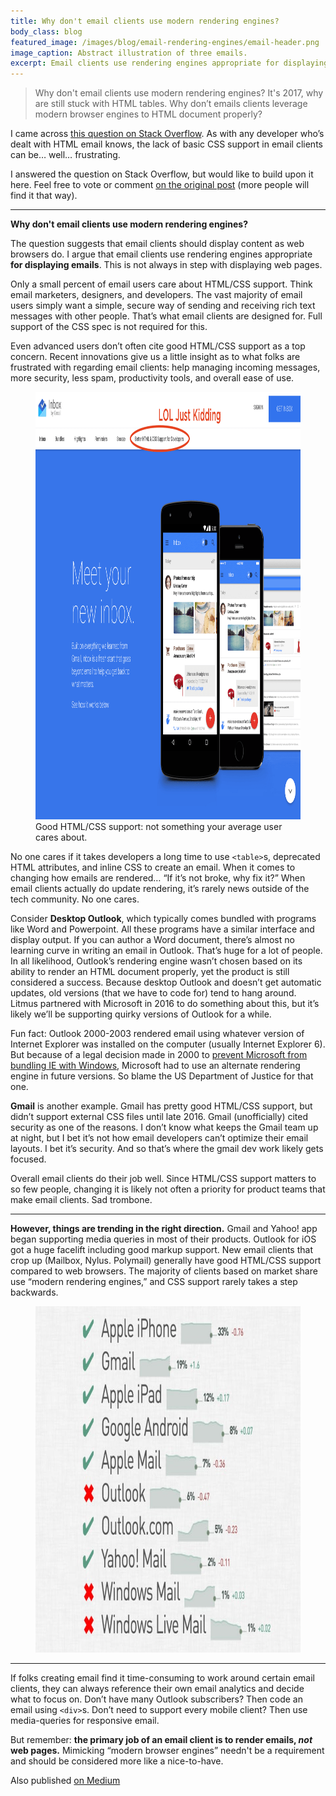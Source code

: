 ```yaml
---
title: Why don't email clients use modern rendering engines?
body_class: blog
featured_image: /images/blog/email-rendering-engines/email-header.png
image_caption: Abstract illustration of three emails.
excerpt: Email clients use rendering engines appropriate for displaying emails.
---
```


> Why don't email clients use modern rendering engines? It's 2017, why are still stuck with HTML tables. Why don’t emails clients leverage modern browser engines to HTML document properly?

I came across [this question on Stack Overflow](http://stackoverflow.com/questions/41432973/why-dont-email-clients-use-modern-rendering-engines). As with any developer who’s dealt with HTML email knows, the lack of basic CSS support in email clients can be… well… frustrating.

I answered the question on Stack Overflow, but would like to build upon it here. Feel free to vote or comment [on the original post](http://stackoverflow.com/questions/41432973/why-dont-email-clients-use-modern-rendering-engines/41447893#41447893) (more people will find it that way).

---

**Why don't email clients use modern rendering engines?**

The question suggests that email clients should display content as web browsers do. I argue that email clients use rendering engines appropriate **for displaying emails**. This is not always in step with displaying web pages.

Only a small percent of email users care about HTML/CSS support. Think email marketers, designers, and developers. The vast majority of email users simply want a simple, secure way of sending and receiving rich text messages with other people. That’s what email clients are designed for. Full support of the CSS spec is not required for this.

Even advanced users don’t often cite good HTML/CSS support as a top concern. Recent innovations give us a little insight as to what folks are frustrated with regarding email clients: help managing incoming messages, more security, less spam, productivity tools, and overall ease of use.

<figure>
	<img src="/images/blog/email-rendering-engines/gmail-inbox.png" alt="Gmail Inbox features." height="684" width="1000" class="rounded">
	<figcaption>Good HTML/CSS support: not something your average user cares about.</figcaption>
</figure>

No one cares if it takes developers a long time to use `<table>`s, deprecated HTML attributes, and inline CSS to create an email. When it comes to changing how emails are rendered… “If it’s not broke, why fix it?” When email clients actually do update rendering, it’s rarely news outside of the tech community. No one cares.

Consider **Desktop Outlook**, which typically comes bundled with programs like Word and Powerpoint. All these programs have a similar interface and display output. If you can author a Word document, there’s almost no learning curve in writing an email in Outlook. That’s huge for a lot of people. In all likelihood, Outlook’s rendering engine wasn’t chosen based on its ability to render an HTML document properly, yet the product is still considered a success. Because desktop Outlook and doesn’t get automatic updates, old versions (that we have to code for) tend to hang around. Litmus partnered with Microsoft in 2016 to do something about this, but it’s likely we’ll be supporting quirky versions of Outlook for a while.

Fun fact: Outlook 2000-2003 rendered email using whatever version of Internet Explorer was installed on the computer (usually Internet Explorer 6). But because of a legal decision made in 2000 to [prevent Microsoft from bundling IE with Windows](https://en.wikipedia.org/wiki/United_States_v._Microsoft_Corp.), Microsoft had to use an alternate rendering engine in future versions. So blame the US Department of Justice for that one.

**Gmail** is another example. Gmail has pretty good HTML/CSS support, but didn’t support external CSS files until late 2016. Gmail (unofficially) cited security as one of the reasons. I don’t know what keeps the Gmail team up at night, but I bet it’s not how email developers can’t optimize their email layouts. I bet it’s security. And so that’s where the gmail dev work likely gets focused.

Overall email clients do their job well. Since HTML/CSS support matters to so few people, changing it is likely not often a priority for product teams that make email clients. Sad trombone.

---

**However, things are trending in the right direction.** Gmail and Yahoo! app began supporting media queries in most of their products. Outlook for iOS got a huge facelift including good markup support. New email clients that crop up (Mailbox, Nylus. Polymail) generally have good HTML/CSS support compared to web browsers. The majority of clients based on market share use “modern rendering engines,” and CSS support rarely takes a step backwards.

<figure class="unbound max-w-xl">
	<img src="/images/blog/email-rendering-engines/email-client-stats.jpg" alt="Email client status according to Litmus." height="554" width="800" class="rounded">
</figure>

---

If folks creating email find it time-consuming to work around certain email clients, they can always reference their own email analytics and decide what to focus on. Don’t have many Outlook subscribers? Then code an email using `<div>`s. Don’t need to support every mobile client? Then use media-queries for responsive email.

But remember: **the primary job of an email client is to render emails, _not_ web pages.** Mimicking “modern browser engines” needn't be a requirement and should be considered more like a nice-to-have.

Also published <a href="https://medium.com/email-design/why-dont-email-clients-use-modern-rendering-engines-1971a0e0fda4#.4xgsd6jqq">on Medium</a>
